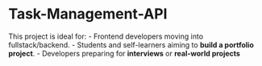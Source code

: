 # Task-Management-API
This project is ideal for:   - Frontend developers moving into fullstack/backend.   - Students and self-learners aiming to **build a portfolio project**.   - Developers preparing for **interviews** or **real-world projects**
